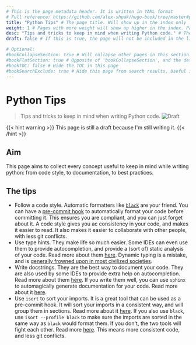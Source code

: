 ```yaml
---
# This is the page metadata header. It is written in YAML format
# Full reference: https://github.com/alex-shpak/hugo-book/tree/master#page-configuration
title: "Python Tips" # The page title. Will show up in the index only
weight: 1 # Pages with more weight will show up higher in the index. Pages with the same weight are ordered alphabetically
desc: "Tips and tricks to keep in mind when writing Python code." # The description to be used in the index files.
draft: false # If this is true, the page will not be included in the live site or the indexes.

# Optional:
#bookCollapseSection: true # Will collapse other pages in this section. Useful in _index.md pages
#bookFlatSection: true # Opposite of 'bookCollapseSection', and the default.
#bookTOC: false # Hide the TOC in this page
#bookSearchExclude: true # Hide this page from search results. Useful in _index.md pages.
---
```


# Python Tips
> Tips and tricks to keep in mind when writing Python code.
![Draft](https://img.shields.io/badge/status-draft-red)

{{< hint warning >}}
This page is still a draft because I'm still writing it.
{{< /hint >}}

## Aim
This page aims to collect every concept useful to keep in mind while writing python: from code style, to documentation, to best practices.

## The tips

- Follow a code style. Automatic formatters like [`black`](https://github.com/psf/black) are your friend. You can have a [pre-commit hook](https://pre-commit.com/) to automatically format your code before committing it. This ensures you are compliant, and you can just forget about it.
  A code style gives you ac consistency in your code, and makes it easier to read. It also makes it easier to collaborate with other people, with less git conflicts.
- Use type hints. They make life so much easier. Some IDEs can even use them to provide autocompletion, and provide a (sort of) static analysis of your code. Read more about them [here](https://docs.python.org/3/library/typing.html).
  Dynamic typing is a mistake, and is [generally frowned upon in most civilized societies](https://www.youtube.com/watch?v=vfewyAHeTYw).
- Write docstrings. They are the best way to document your code. They are also used by some IDEs to provide extra help on autocompletion. Read more about them [here](https://www.python.org/dev/peps/pep-0257/).
  If you write them well, you can use `sphinx` to automagically generate documentation for your code. Read more about it [here](https://www.sphinx-doc.org/en/master/).
- Use `isort` to sort your imports. It is a great tool that can be used as a pre-commit hook. It will sort your imports in a consistent way, and will group them in sections. Read more about it [here](https://pycqa.github.io/isort/). If you also use `black`, use `isort --profile black` to make sure the imports are sorted in the same way as `black` would format them. If you don't, the two tools will fight each other. Read more [here](https://pycqa.github.io/isort/docs/configuration/black_compatibility.html).
  This means more consistent code, and less git conflicts.
